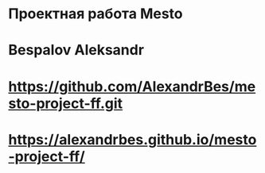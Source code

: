 # Проектная работа Mesto
# Bespalov Aleksandr
# https://github.com/AlexandrBes/mesto-project-ff.git
# https://alexandrbes.github.io/mesto-project-ff/
